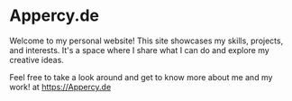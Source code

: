 # Appercy.de
Welcome to my personal website! This site showcases my skills, projects, and interests. It's a space where I share what I can do and explore my creative ideas.

Feel free to take a look around and get to know more about me and my work! at https://Appercy.de
